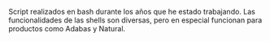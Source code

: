 Script realizados en bash durante los años que he estado trabajando. Las funcionalidades de las shells son diversas, pero en especial funcionan para productos como Adabas y Natural.
